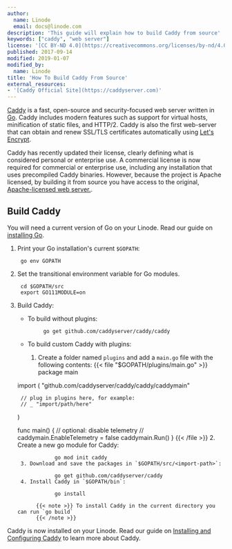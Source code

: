 ```yaml
---
author:
  name: Linode
  email: docs@linode.com
description: 'This guide will explain how to build Caddy from source'
keywords: ["caddy", "web server"]
license: '[CC BY-ND 4.0](https://creativecommons.org/licenses/by-nd/4.0)'
published: 2017-09-14
modified: 2019-01-07
modified_by:
  name: Linode
title: 'How To Build Caddy From Source'
external_resources:
- '[Caddy Official Site](https://caddyserver.com)'
---
```


[Caddy](https://caddyserver.com/) is a fast, open-source and security-focused web server written in [Go](https://golang.org/). Caddy includes modern features such as support for virtual hosts, minification of static files, and HTTP/2. Caddy is also the first web-server that can obtain and renew SSL/TLS certificates automatically using [Let's Encrypt](https://letsencrypt.org/).

Caddy has recently updated their license, clearly defining what is considered personal or enterprise use. A commercial license is now required for commercial or enterprise use, including any installation that uses precompiled Caddy binaries. However, because the project is Apache licensed, by building it from source you have access to the original, [Apache-licensed web server.](https://twitter.com/mholt6/status/908041929438371840).

## Build Caddy

You will need a current version of Go on your Linode. Read our guide on [installing Go](/docs/development/go/install-go-on-ubuntu/).

1. Print your Go installation's current `$GOPATH`:

        go env GOPATH

1. Set the transitional environment variable for Go modules.

        cd $GOPATH/src
        export GO111MODULE=on


1. Build Caddy:
    * To build without plugins:

               go get github.com/caddyserver/caddy/caddy

    * To build custom Caddy with plugins:
        1. Create a folder named `plugins` and add a `main.go` file with the following contents:
        {{< file "$GOPATH/plugins/main.go" >}}
        package main

    import (
    	"github.com/caddyserver/caddy/caddy/caddymain"

    	// plug in plugins here, for example:
    	// _ "import/path/here"
    )

    func main() {
    	// optional: disable telemetry
    	// caddymain.EnableTelemetry = false
    	caddymain.Run()
    }
    {{< /file >}}
        2. Create a new go module for Caddy:

                   go mod init caddy
        3. Download and save the packages in `$GOPATH/src/<import-path>`:

                   go get github.com/caddyserver/caddy         
        4. Install Caddy in `$GOPATH/bin`:

                   go install

             {{< note >}} To install Caddy in the current directory you can run `go build`
             {{< /note >}}          

Caddy is now installed on your Linode. Read our guide on [Installing and Configuring Caddy](/docs/web-servers/caddy/install-and-configure-caddy-on-centos-7/) to learn more about Caddy.
